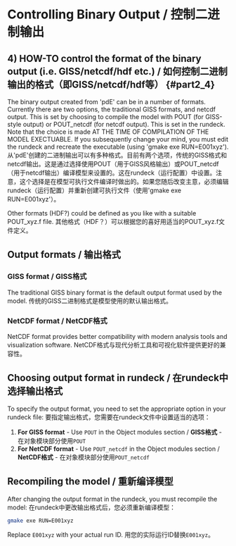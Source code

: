 # Controlling Binary Output / 控制二进制输出

## 4) HOW-TO control the format of the binary output (i.e. GISS/netcdf/hdf etc.) / 如何控制二进制输出的格式（即GISS/netcdf/hdf等） {#part2_4}

The binary output created from 'pdE' can be in a number of formats. Currently there are two options, the traditional GISS formats, and netcdf output. This is set by choosing to compile the model with POUT (for GISS-style output) or POUT_netcdf (for netcdf output). This is set in the rundeck. Note that the choice is made AT THE TIME OF COMPILATION OF THE MODEL EXECTUABLE. If you subsequently change your mind, you must edit the rundeck and recreate the executable (using 'gmake exe RUN=E001xyz').
从'pdE'创建的二进制输出可以有多种格式。目前有两个选项，传统的GISS格式和netcdf输出。这是通过选择使用POUT（用于GISS风格输出）或POUT_netcdf（用于netcdf输出）编译模型来设置的。这在rundeck（运行配置）中设置。注意，这个选择是在模型可执行文件编译时做出的。如果您随后改变主意，必须编辑rundeck（运行配置）并重新创建可执行文件（使用'gmake exe RUN=E001xyz'）。

Other formats (HDF?) could be defined as you like with a suitable POUT_xyz.f file.
其他格式（HDF？）可以根据您的喜好用适当的POUT_xyz.f文件定义。

## Output formats / 输出格式

### GISS format / GISS格式

The traditional GISS binary format is the default output format used by the model.
传统的GISS二进制格式是模型使用的默认输出格式。

### NetCDF format / NetCDF格式

NetCDF format provides better compatibility with modern analysis tools and visualization software.
NetCDF格式与现代分析工具和可视化软件提供更好的兼容性。

## Choosing output format in rundeck / 在rundeck中选择输出格式

To specify the output format, you need to set the appropriate option in your rundeck file:
要指定输出格式，您需要在rundeck文件中设置适当的选项：

1. **For GISS format** - Use `POUT` in the Object modules section / **GISS格式** - 在对象模块部分使用`POUT`
2. **For NetCDF format** - Use `POUT_netcdf` in the Object modules section / **NetCDF格式** - 在对象模块部分使用`POUT_netcdf`

## Recompiling the model / 重新编译模型

After changing the output format in the rundeck, you must recompile the model:
在rundeck中更改输出格式后，您必须重新编译模型：

```bash
gmake exe RUN=E001xyz
```

Replace `E001xyz` with your actual run ID.
用您的实际运行ID替换`E001xyz`。